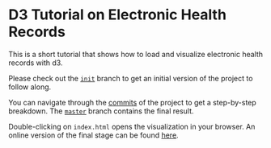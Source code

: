 D3 Tutorial on Electronic Health Records
========================================

This is a short tutorial that shows how to load and visualize
electronic health records with d3.

Please check out the [`init`](https://github.com/JosuaKrause/d3-tutorial/archive/init.zip)
branch to get an initial version of the project to follow along.

You can navigate through the [commits](https://github.com/JosuaKrause/d3-tutorial/commits/master)
of the project to get a step-by-step breakdown.
The [`master`](https://github.com/JosuaKrause/d3-tutorial/archive/master.zip) branch contains the final result.

Double-clicking on `index.html` opens the visualization in your browser.
An online version of the final stage can be found [here](http://josuakrause.github.io/d3-tutorial/).
